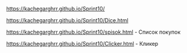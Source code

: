 https://kachegarghrr.github.io/Sprint10/

https://kachegarghrr.github.io/Sprint10/Dice.html

https://kachegarghrr.github.io/Sprint10/spisok.html - Список покупок

https://kachegarghrr.github.io/Sprint10/Clicker.html  - Кликер